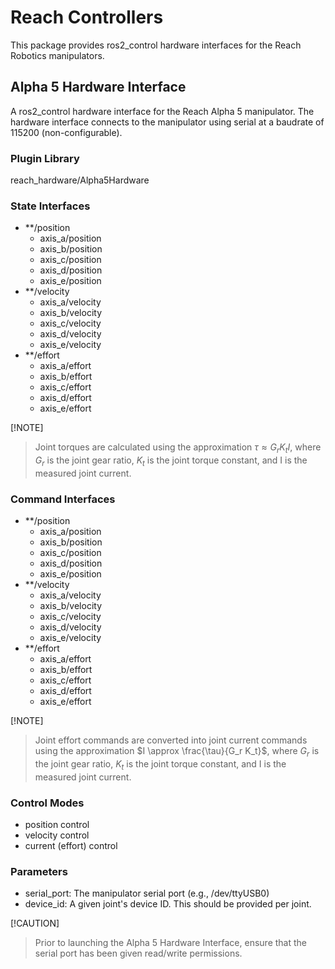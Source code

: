 # Reach Controllers

This package provides ros2_control hardware interfaces for the Reach Robotics
manipulators.

## Alpha 5 Hardware Interface

A ros2_control hardware interface for the Reach Alpha 5 manipulator. The
hardware interface connects to the manipulator using serial at a baudrate of
115200 (non-configurable).

### Plugin Library

reach_hardware/Alpha5Hardware

### State Interfaces

* **/position
  * axis_a/position
  * axis_b/position
  * axis_c/position
  * axis_d/position
  * axis_e/position
* **/velocity
  * axis_a/velocity
  * axis_b/velocity
  * axis_c/velocity
  * axis_d/velocity
  * axis_e/velocity
* **/effort
  * axis_a/effort
  * axis_b/effort
  * axis_c/effort
  * axis_d/effort
  * axis_e/effort

[!NOTE]
> Joint torques are calculated using the approximation $\tau \approx G_r K_t I$,
> where $G_r$ is the joint gear ratio, $K_t$ is the joint torque constant, and
> I is the measured joint current.

### Command Interfaces

* **/position
  * axis_a/position
  * axis_b/position
  * axis_c/position
  * axis_d/position
  * axis_e/position
* **/velocity
  * axis_a/velocity
  * axis_b/velocity
  * axis_c/velocity
  * axis_d/velocity
  * axis_e/velocity
* **/effort
  * axis_a/effort
  * axis_b/effort
  * axis_c/effort
  * axis_d/effort
  * axis_e/effort

[!NOTE]
> Joint effort commands are converted into joint current commands using the
> approximation $I \approx \frac{\tau}{G_r K_t}$, where $G_r$ is the joint gear
> ratio, $K_t$ is the joint torque constant, and I is the measured joint
> current.

### Control Modes

* position control
* velocity control
* current (effort) control

### Parameters

* serial_port: The manipulator serial port (e.g., /dev/ttyUSB0)
* device_id: A given joint's device ID. This should be provided per joint.

[!CAUTION]
> Prior to launching the Alpha 5 Hardware Interface, ensure that the serial
> port has been given read/write permissions.
